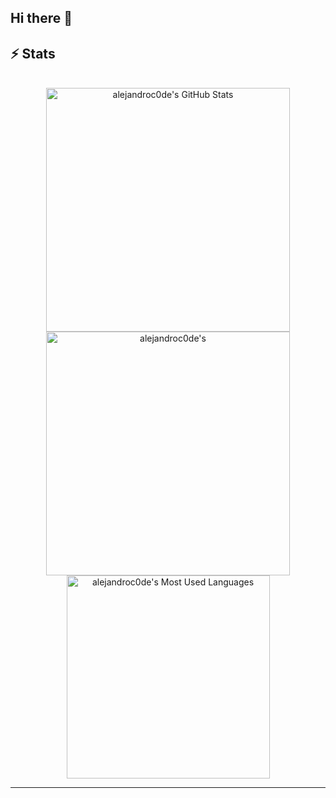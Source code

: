 ## Hi there 👋

<!--
**alejandroc0de/alejandroc0de** is a ✨ _special_ ✨ repository because its `README.md` (this file) appears on your GitHub profile.

Here are some ideas to get you started:

- 🔭 I’m currently working on ...
- 🌱 I’m currently learning ...
- 👯 I’m looking to collaborate on ...
- 🤔 I’m looking for help with ...
- 💬 Ask me about ...
- 📫 How to reach me: ...
- 😄 Pronouns: ...
- ⚡ Fun fact: ...
-->

## ⚡️ Stats

<br>

<div align=center>
  <img width=390 src="https://github-readme-stats.vercel.app/api?username=alejandroc0de&theme=transparent&count_private=true&show_icons=true&rank_icon=github&locale=en" alt="alejandroc0de's GitHub Stats" />
  <img width=390 src="https://github-readme-streak-stats.herokuapp.com/?user=alejandroc0de&theme=transparent&count_private=true&border_radius=10&locale=en" alt="alejandroc0de's" />
  <img width=325 src="https://github-readme-stats.vercel.app/api/top-langs?username=alejandroc0de&theme=transparent&layout=donut&hide=css&langs_count=8&border_radius=10&show_icons=true&locale=en" alt="alejandroc0de's Most Used Languages" />
</div>

<hr>

